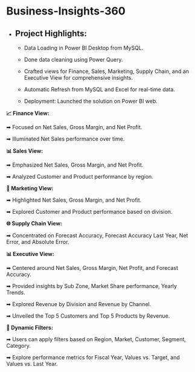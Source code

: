 # Business-Insights-360

- ## Project Highlights:

    - Data Loading in Power BI Desktop from MySQL.

    - Done data cleaning using Power Query.

    - Crafted views for Finance, Sales, Marketing, Supply Chain, and an Executive View for comprehensive insights.
  
    - Automatic Refresh from MySQL and Excel for real-time data.

    - Deployment: Launched the solution on Power BI web.

**📈 Finance View:** 


➡ Focused on Net Sales, Gross Margin, and Net Profit.

➡ Illuminated Net Sales performance over time.


**📊 Sales View:** 


➡ Emphasized Net Sales, Gross Margin, and Net Profit.

➡ Analyzed Customer and Product performance by region.


**📣 Marketing View:** 


➡ Highlighted Net Sales, Gross Margin, and Net Profit.

➡ Explored Customer and Product performance based on division.


**🌐 Supply Chain View:** 


➡ Concentrated on Forecast Accuracy, Forecast Accuracy Last Year, Net Error, and Absolute Error.


**📊 Executive View:** 


➡ Centered around Net Sales, Gross Margin, Net Profit, and Forecast Accuracy.

➡ Provided insights by Sub Zone, Market Share performance, Yearly Trends.

➡ Explored Revenue by Division and Revenue by Channel.

➡ Unveiled the Top 5 Customers and Top 5 Products by Revenue.


**🎯 Dynamic Filters:** 


➡ Users can apply filters based on Region, Market, Customer, Segment, Category.

➡ Explore performance metrics for Fiscal Year, Values vs. Target, and Values vs. Last Year.
